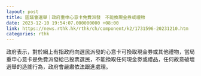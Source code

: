 ```yaml
---
layout: post
title: 區議會選舉｜政府重申心意卡免費派發　不能換現金券或禮物
date: 2023-12-10 19:54:07.000000000 +08:00
link: https://news.rthk.hk/rthk/ch/component/k2/1731596-20231210.htm
categories: rthk
---
```


政府表示，對於網上有指政府向選民派發的心意卡可換取現金券或其他禮物，當局重申心意卡是免費派發給已投票選民，不能換取任何現金劵或禮品，任何故意破壞選舉的造謠行為，政府會嚴肅依法跟進處理。
